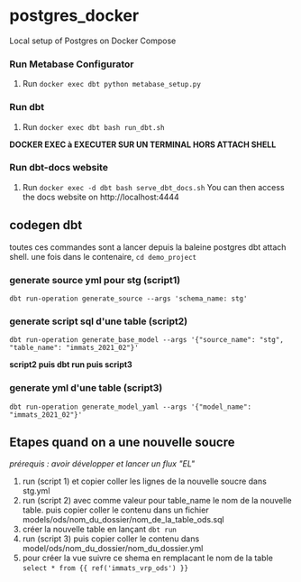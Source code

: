 # postgres_docker
Local setup of Postgres on Docker Compose

### Run Metabase Configurator
1. Run `docker exec dbt python metabase_setup.py`

### Run dbt
1. Run `docker exec dbt bash run_dbt.sh`

**DOCKER EXEC à EXECUTER SUR UN TERMINAL HORS ATTACH SHELL**

### Run dbt-docs website
1. Run `docker exec -d dbt bash serve_dbt_docs.sh`
You can then access the docs website on http://localhost:4444

## codegen dbt
toutes ces commandes sont a lancer depuis la baleine postgres dbt attach shell.
une fois dans le contenaire, `cd demo_project`

### generate source yml pour stg (script1)
`dbt run-operation generate_source --args 'schema_name: stg'`

### generate script sql d'une table (script2) 
`dbt run-operation generate_base_model --args '{"source_name": "stg", "table_name": "immats_2021_02"}'`

**script2 puis dbt run puis script3**

### generate yml d'une table (script3)
`dbt run-operation generate_model_yaml --args '{"model_name": "immats_2021_02"}'`

## Etapes quand on a une nouvelle soucre
*prérequis : avoir développer et lancer un flux "EL"*
1. run (script 1) et copier coller les lignes de la nouvelle soucre dans stg.yml
2. run (script 2) avec comme valeur pour table_name le nom de la nouvelle table. puis copier coller le contenu dans un fichier models/ods/nom_du_dossier/nom_de_la_table_ods.sql
3. créer la nouvelle table en lançant `dbt run` 
4. run (script 3) puis copier coller le contenu dans model/ods/nom_du_dossier/nom_du_dossier.yml
5. pour créer la vue suivre ce shema en remplacant le nom de la table `select * from {{ ref('immats_vrp_ods') }}`